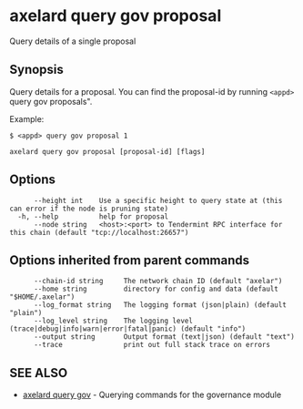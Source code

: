 # axelard query gov proposal

Query details of a single proposal

## Synopsis

Query details for a proposal. You can find the
proposal-id by running `<appd>` query gov proposals".

Example:

```
$ <appd> query gov proposal 1
```

```
axelard query gov proposal [proposal-id] [flags]
```

## Options

```
      --height int    Use a specific height to query state at (this can error if the node is pruning state)
  -h, --help          help for proposal
      --node string   <host>:<port> to Tendermint RPC interface for this chain (default "tcp://localhost:26657")
```

## Options inherited from parent commands

```
      --chain-id string     The network chain ID (default "axelar")
      --home string         directory for config and data (default "$HOME/.axelar")
      --log_format string   The logging format (json|plain) (default "plain")
      --log_level string    The logging level (trace|debug|info|warn|error|fatal|panic) (default "info")
      --output string       Output format (text|json) (default "text")
      --trace               print out full stack trace on errors
```

## SEE ALSO

- [axelard query gov](/cli-docs/v0_27_0/axelard_query_gov) - Querying commands for the governance module
